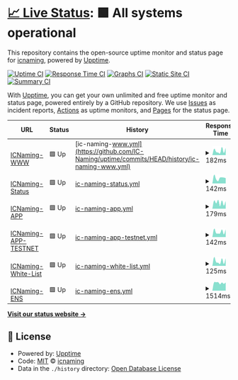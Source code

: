 # [📈 Live Status](https://status.icnaming.com): <!--live status--> **🟩 All systems operational**

This repository contains the open-source uptime monitor and status page for [icnaming](https://status.icnaming.com), powered by [Upptime](https://github.com/upptime/upptime).

[![Uptime CI](https://github.com/icnaming/uptime/workflows/Uptime%20CI/badge.svg)](https://github.com/icnaming/uptime/actions?query=workflow%3A%22Uptime+CI%22)
[![Response Time CI](https://github.com/icnaming/uptime/workflows/Response%20Time%20CI/badge.svg)](https://github.com/icnaming/uptime/actions?query=workflow%3A%22Response+Time+CI%22)
[![Graphs CI](https://github.com/icnaming/uptime/workflows/Graphs%20CI/badge.svg)](https://github.com/icnaming/uptime/actions?query=workflow%3A%22Graphs+CI%22)
[![Static Site CI](https://github.com/icnaming/uptime/workflows/Static%20Site%20CI/badge.svg)](https://github.com/icnaming/uptime/actions?query=workflow%3A%22Static+Site+CI%22)
[![Summary CI](https://github.com/icnaming/uptime/workflows/Summary%20CI/badge.svg)](https://github.com/icnaming/uptime/actions?query=workflow%3A%22Summary+CI%22)

With [Upptime](https://upptime.js.org), you can get your own unlimited and free uptime monitor and status page, powered entirely by a GitHub repository. We use [Issues](https://github.com/icnaming/uptime/issues) as incident reports, [Actions](https://github.com/icnaming/uptime/actions) as uptime monitors, and [Pages](https://status.icnaming.com) for the status page.

<!--start: status pages-->
<!-- This summary is generated by Upptime (https://github.com/upptime/upptime) -->
<!-- Do not edit this manually, your changes will be overwritten -->
<!-- prettier-ignore -->
| URL | Status | History | Response Time | Uptime |
| --- | ------ | ------- | ------------- | ------ |
| <img alt="" src="https://icons.duckduckgo.com/ip3/www.icnaming.com.ico" height="13"> [ICNaming-WWW](http://www.icnaming.com/) | 🟩 Up | [ic-naming-www.yml](https://github.com/IC-Naming/uptime/commits/HEAD/history/ic-naming-www.yml) | <details><summary><img alt="Response time graph" src="./graphs/ic-naming-www/response-time-week.png" height="20"> 182ms</summary><br><a href="https://status.icnaming.com/history/ic-naming-www"><img alt="Response time 814" src="https://img.shields.io/endpoint?url=https%3A%2F%2Fraw.githubusercontent.com%2FIC-Naming%2Fuptime%2FHEAD%2Fapi%2Fic-naming-www%2Fresponse-time.json"></a><br><a href="https://status.icnaming.com/history/ic-naming-www"><img alt="24-hour response time 70" src="https://img.shields.io/endpoint?url=https%3A%2F%2Fraw.githubusercontent.com%2FIC-Naming%2Fuptime%2FHEAD%2Fapi%2Fic-naming-www%2Fresponse-time-day.json"></a><br><a href="https://status.icnaming.com/history/ic-naming-www"><img alt="7-day response time 182" src="https://img.shields.io/endpoint?url=https%3A%2F%2Fraw.githubusercontent.com%2FIC-Naming%2Fuptime%2FHEAD%2Fapi%2Fic-naming-www%2Fresponse-time-week.json"></a><br><a href="https://status.icnaming.com/history/ic-naming-www"><img alt="30-day response time 202" src="https://img.shields.io/endpoint?url=https%3A%2F%2Fraw.githubusercontent.com%2FIC-Naming%2Fuptime%2FHEAD%2Fapi%2Fic-naming-www%2Fresponse-time-month.json"></a><br><a href="https://status.icnaming.com/history/ic-naming-www"><img alt="1-year response time 814" src="https://img.shields.io/endpoint?url=https%3A%2F%2Fraw.githubusercontent.com%2FIC-Naming%2Fuptime%2FHEAD%2Fapi%2Fic-naming-www%2Fresponse-time-year.json"></a></details> | <details><summary><a href="https://status.icnaming.com/history/ic-naming-www">100.00%</a></summary><a href="https://status.icnaming.com/history/ic-naming-www"><img alt="All-time uptime 99.87%" src="https://img.shields.io/endpoint?url=https%3A%2F%2Fraw.githubusercontent.com%2FIC-Naming%2Fuptime%2FHEAD%2Fapi%2Fic-naming-www%2Fuptime.json"></a><br><a href="https://status.icnaming.com/history/ic-naming-www"><img alt="24-hour uptime 100.00%" src="https://img.shields.io/endpoint?url=https%3A%2F%2Fraw.githubusercontent.com%2FIC-Naming%2Fuptime%2FHEAD%2Fapi%2Fic-naming-www%2Fuptime-day.json"></a><br><a href="https://status.icnaming.com/history/ic-naming-www"><img alt="7-day uptime 100.00%" src="https://img.shields.io/endpoint?url=https%3A%2F%2Fraw.githubusercontent.com%2FIC-Naming%2Fuptime%2FHEAD%2Fapi%2Fic-naming-www%2Fuptime-week.json"></a><br><a href="https://status.icnaming.com/history/ic-naming-www"><img alt="30-day uptime 100.00%" src="https://img.shields.io/endpoint?url=https%3A%2F%2Fraw.githubusercontent.com%2FIC-Naming%2Fuptime%2FHEAD%2Fapi%2Fic-naming-www%2Fuptime-month.json"></a><br><a href="https://status.icnaming.com/history/ic-naming-www"><img alt="1-year uptime 99.87%" src="https://img.shields.io/endpoint?url=https%3A%2F%2Fraw.githubusercontent.com%2FIC-Naming%2Fuptime%2FHEAD%2Fapi%2Fic-naming-www%2Fuptime-year.json"></a></details>
| <img alt="" src="https://icons.duckduckgo.com/ip3/status.icnaming.com.ico" height="13"> [ICNaming-Status](http://status.icnaming.com/) | 🟩 Up | [ic-naming-status.yml](https://github.com/IC-Naming/uptime/commits/HEAD/history/ic-naming-status.yml) | <details><summary><img alt="Response time graph" src="./graphs/ic-naming-status/response-time-week.png" height="20"> 142ms</summary><br><a href="https://status.icnaming.com/history/ic-naming-status"><img alt="Response time 186" src="https://img.shields.io/endpoint?url=https%3A%2F%2Fraw.githubusercontent.com%2FIC-Naming%2Fuptime%2FHEAD%2Fapi%2Fic-naming-status%2Fresponse-time.json"></a><br><a href="https://status.icnaming.com/history/ic-naming-status"><img alt="24-hour response time 189" src="https://img.shields.io/endpoint?url=https%3A%2F%2Fraw.githubusercontent.com%2FIC-Naming%2Fuptime%2FHEAD%2Fapi%2Fic-naming-status%2Fresponse-time-day.json"></a><br><a href="https://status.icnaming.com/history/ic-naming-status"><img alt="7-day response time 142" src="https://img.shields.io/endpoint?url=https%3A%2F%2Fraw.githubusercontent.com%2FIC-Naming%2Fuptime%2FHEAD%2Fapi%2Fic-naming-status%2Fresponse-time-week.json"></a><br><a href="https://status.icnaming.com/history/ic-naming-status"><img alt="30-day response time 171" src="https://img.shields.io/endpoint?url=https%3A%2F%2Fraw.githubusercontent.com%2FIC-Naming%2Fuptime%2FHEAD%2Fapi%2Fic-naming-status%2Fresponse-time-month.json"></a><br><a href="https://status.icnaming.com/history/ic-naming-status"><img alt="1-year response time 186" src="https://img.shields.io/endpoint?url=https%3A%2F%2Fraw.githubusercontent.com%2FIC-Naming%2Fuptime%2FHEAD%2Fapi%2Fic-naming-status%2Fresponse-time-year.json"></a></details> | <details><summary><a href="https://status.icnaming.com/history/ic-naming-status">100.00%</a></summary><a href="https://status.icnaming.com/history/ic-naming-status"><img alt="All-time uptime 98.87%" src="https://img.shields.io/endpoint?url=https%3A%2F%2Fraw.githubusercontent.com%2FIC-Naming%2Fuptime%2FHEAD%2Fapi%2Fic-naming-status%2Fuptime.json"></a><br><a href="https://status.icnaming.com/history/ic-naming-status"><img alt="24-hour uptime 100.00%" src="https://img.shields.io/endpoint?url=https%3A%2F%2Fraw.githubusercontent.com%2FIC-Naming%2Fuptime%2FHEAD%2Fapi%2Fic-naming-status%2Fuptime-day.json"></a><br><a href="https://status.icnaming.com/history/ic-naming-status"><img alt="7-day uptime 100.00%" src="https://img.shields.io/endpoint?url=https%3A%2F%2Fraw.githubusercontent.com%2FIC-Naming%2Fuptime%2FHEAD%2Fapi%2Fic-naming-status%2Fuptime-week.json"></a><br><a href="https://status.icnaming.com/history/ic-naming-status"><img alt="30-day uptime 100.00%" src="https://img.shields.io/endpoint?url=https%3A%2F%2Fraw.githubusercontent.com%2FIC-Naming%2Fuptime%2FHEAD%2Fapi%2Fic-naming-status%2Fuptime-month.json"></a><br><a href="https://status.icnaming.com/history/ic-naming-status"><img alt="1-year uptime 98.87%" src="https://img.shields.io/endpoint?url=https%3A%2F%2Fraw.githubusercontent.com%2FIC-Naming%2Fuptime%2FHEAD%2Fapi%2Fic-naming-status%2Fuptime-year.json"></a></details>
| <img alt="" src="https://icons.duckduckgo.com/ip3/app.icnaming.com.ico" height="13"> [ICNaming-APP](http://app.icnaming.com/) | 🟩 Up | [ic-naming-app.yml](https://github.com/IC-Naming/uptime/commits/HEAD/history/ic-naming-app.yml) | <details><summary><img alt="Response time graph" src="./graphs/ic-naming-app/response-time-week.png" height="20"> 179ms</summary><br><a href="https://status.icnaming.com/history/ic-naming-app"><img alt="Response time 822" src="https://img.shields.io/endpoint?url=https%3A%2F%2Fraw.githubusercontent.com%2FIC-Naming%2Fuptime%2FHEAD%2Fapi%2Fic-naming-app%2Fresponse-time.json"></a><br><a href="https://status.icnaming.com/history/ic-naming-app"><img alt="24-hour response time 73" src="https://img.shields.io/endpoint?url=https%3A%2F%2Fraw.githubusercontent.com%2FIC-Naming%2Fuptime%2FHEAD%2Fapi%2Fic-naming-app%2Fresponse-time-day.json"></a><br><a href="https://status.icnaming.com/history/ic-naming-app"><img alt="7-day response time 179" src="https://img.shields.io/endpoint?url=https%3A%2F%2Fraw.githubusercontent.com%2FIC-Naming%2Fuptime%2FHEAD%2Fapi%2Fic-naming-app%2Fresponse-time-week.json"></a><br><a href="https://status.icnaming.com/history/ic-naming-app"><img alt="30-day response time 170" src="https://img.shields.io/endpoint?url=https%3A%2F%2Fraw.githubusercontent.com%2FIC-Naming%2Fuptime%2FHEAD%2Fapi%2Fic-naming-app%2Fresponse-time-month.json"></a><br><a href="https://status.icnaming.com/history/ic-naming-app"><img alt="1-year response time 822" src="https://img.shields.io/endpoint?url=https%3A%2F%2Fraw.githubusercontent.com%2FIC-Naming%2Fuptime%2FHEAD%2Fapi%2Fic-naming-app%2Fresponse-time-year.json"></a></details> | <details><summary><a href="https://status.icnaming.com/history/ic-naming-app">100.00%</a></summary><a href="https://status.icnaming.com/history/ic-naming-app"><img alt="All-time uptime 99.99%" src="https://img.shields.io/endpoint?url=https%3A%2F%2Fraw.githubusercontent.com%2FIC-Naming%2Fuptime%2FHEAD%2Fapi%2Fic-naming-app%2Fuptime.json"></a><br><a href="https://status.icnaming.com/history/ic-naming-app"><img alt="24-hour uptime 100.00%" src="https://img.shields.io/endpoint?url=https%3A%2F%2Fraw.githubusercontent.com%2FIC-Naming%2Fuptime%2FHEAD%2Fapi%2Fic-naming-app%2Fuptime-day.json"></a><br><a href="https://status.icnaming.com/history/ic-naming-app"><img alt="7-day uptime 100.00%" src="https://img.shields.io/endpoint?url=https%3A%2F%2Fraw.githubusercontent.com%2FIC-Naming%2Fuptime%2FHEAD%2Fapi%2Fic-naming-app%2Fuptime-week.json"></a><br><a href="https://status.icnaming.com/history/ic-naming-app"><img alt="30-day uptime 100.00%" src="https://img.shields.io/endpoint?url=https%3A%2F%2Fraw.githubusercontent.com%2FIC-Naming%2Fuptime%2FHEAD%2Fapi%2Fic-naming-app%2Fuptime-month.json"></a><br><a href="https://status.icnaming.com/history/ic-naming-app"><img alt="1-year uptime 99.99%" src="https://img.shields.io/endpoint?url=https%3A%2F%2Fraw.githubusercontent.com%2FIC-Naming%2Fuptime%2FHEAD%2Fapi%2Fic-naming-app%2Fuptime-year.json"></a></details>
| <img alt="" src="https://icons.duckduckgo.com/ip3/app-testnet.icnaming.com.ico" height="13"> [ICNaming-APP-TESTNET](http://app-testnet.icnaming.com/) | 🟩 Up | [ic-naming-app-testnet.yml](https://github.com/IC-Naming/uptime/commits/HEAD/history/ic-naming-app-testnet.yml) | <details><summary><img alt="Response time graph" src="./graphs/ic-naming-app-testnet/response-time-week.png" height="20"> 142ms</summary><br><a href="https://status.icnaming.com/history/ic-naming-app-testnet"><img alt="Response time 819" src="https://img.shields.io/endpoint?url=https%3A%2F%2Fraw.githubusercontent.com%2FIC-Naming%2Fuptime%2FHEAD%2Fapi%2Fic-naming-app-testnet%2Fresponse-time.json"></a><br><a href="https://status.icnaming.com/history/ic-naming-app-testnet"><img alt="24-hour response time 53" src="https://img.shields.io/endpoint?url=https%3A%2F%2Fraw.githubusercontent.com%2FIC-Naming%2Fuptime%2FHEAD%2Fapi%2Fic-naming-app-testnet%2Fresponse-time-day.json"></a><br><a href="https://status.icnaming.com/history/ic-naming-app-testnet"><img alt="7-day response time 142" src="https://img.shields.io/endpoint?url=https%3A%2F%2Fraw.githubusercontent.com%2FIC-Naming%2Fuptime%2FHEAD%2Fapi%2Fic-naming-app-testnet%2Fresponse-time-week.json"></a><br><a href="https://status.icnaming.com/history/ic-naming-app-testnet"><img alt="30-day response time 198" src="https://img.shields.io/endpoint?url=https%3A%2F%2Fraw.githubusercontent.com%2FIC-Naming%2Fuptime%2FHEAD%2Fapi%2Fic-naming-app-testnet%2Fresponse-time-month.json"></a><br><a href="https://status.icnaming.com/history/ic-naming-app-testnet"><img alt="1-year response time 819" src="https://img.shields.io/endpoint?url=https%3A%2F%2Fraw.githubusercontent.com%2FIC-Naming%2Fuptime%2FHEAD%2Fapi%2Fic-naming-app-testnet%2Fresponse-time-year.json"></a></details> | <details><summary><a href="https://status.icnaming.com/history/ic-naming-app-testnet">100.00%</a></summary><a href="https://status.icnaming.com/history/ic-naming-app-testnet"><img alt="All-time uptime 99.99%" src="https://img.shields.io/endpoint?url=https%3A%2F%2Fraw.githubusercontent.com%2FIC-Naming%2Fuptime%2FHEAD%2Fapi%2Fic-naming-app-testnet%2Fuptime.json"></a><br><a href="https://status.icnaming.com/history/ic-naming-app-testnet"><img alt="24-hour uptime 100.00%" src="https://img.shields.io/endpoint?url=https%3A%2F%2Fraw.githubusercontent.com%2FIC-Naming%2Fuptime%2FHEAD%2Fapi%2Fic-naming-app-testnet%2Fuptime-day.json"></a><br><a href="https://status.icnaming.com/history/ic-naming-app-testnet"><img alt="7-day uptime 100.00%" src="https://img.shields.io/endpoint?url=https%3A%2F%2Fraw.githubusercontent.com%2FIC-Naming%2Fuptime%2FHEAD%2Fapi%2Fic-naming-app-testnet%2Fuptime-week.json"></a><br><a href="https://status.icnaming.com/history/ic-naming-app-testnet"><img alt="30-day uptime 100.00%" src="https://img.shields.io/endpoint?url=https%3A%2F%2Fraw.githubusercontent.com%2FIC-Naming%2Fuptime%2FHEAD%2Fapi%2Fic-naming-app-testnet%2Fuptime-month.json"></a><br><a href="https://status.icnaming.com/history/ic-naming-app-testnet"><img alt="1-year uptime 99.99%" src="https://img.shields.io/endpoint?url=https%3A%2F%2Fraw.githubusercontent.com%2FIC-Naming%2Fuptime%2FHEAD%2Fapi%2Fic-naming-app-testnet%2Fuptime-year.json"></a></details>
| <img alt="" src="https://icons.duckduckgo.com/ip3/whitelist.icnaming.com.ico" height="13"> [ICNaming-White-List](http://whitelist.icnaming.com/) | 🟩 Up | [ic-naming-white-list.yml](https://github.com/IC-Naming/uptime/commits/HEAD/history/ic-naming-white-list.yml) | <details><summary><img alt="Response time graph" src="./graphs/ic-naming-white-list/response-time-week.png" height="20"> 125ms</summary><br><a href="https://status.icnaming.com/history/ic-naming-white-list"><img alt="Response time 780" src="https://img.shields.io/endpoint?url=https%3A%2F%2Fraw.githubusercontent.com%2FIC-Naming%2Fuptime%2FHEAD%2Fapi%2Fic-naming-white-list%2Fresponse-time.json"></a><br><a href="https://status.icnaming.com/history/ic-naming-white-list"><img alt="24-hour response time 45" src="https://img.shields.io/endpoint?url=https%3A%2F%2Fraw.githubusercontent.com%2FIC-Naming%2Fuptime%2FHEAD%2Fapi%2Fic-naming-white-list%2Fresponse-time-day.json"></a><br><a href="https://status.icnaming.com/history/ic-naming-white-list"><img alt="7-day response time 125" src="https://img.shields.io/endpoint?url=https%3A%2F%2Fraw.githubusercontent.com%2FIC-Naming%2Fuptime%2FHEAD%2Fapi%2Fic-naming-white-list%2Fresponse-time-week.json"></a><br><a href="https://status.icnaming.com/history/ic-naming-white-list"><img alt="30-day response time 154" src="https://img.shields.io/endpoint?url=https%3A%2F%2Fraw.githubusercontent.com%2FIC-Naming%2Fuptime%2FHEAD%2Fapi%2Fic-naming-white-list%2Fresponse-time-month.json"></a><br><a href="https://status.icnaming.com/history/ic-naming-white-list"><img alt="1-year response time 780" src="https://img.shields.io/endpoint?url=https%3A%2F%2Fraw.githubusercontent.com%2FIC-Naming%2Fuptime%2FHEAD%2Fapi%2Fic-naming-white-list%2Fresponse-time-year.json"></a></details> | <details><summary><a href="https://status.icnaming.com/history/ic-naming-white-list">100.00%</a></summary><a href="https://status.icnaming.com/history/ic-naming-white-list"><img alt="All-time uptime 99.99%" src="https://img.shields.io/endpoint?url=https%3A%2F%2Fraw.githubusercontent.com%2FIC-Naming%2Fuptime%2FHEAD%2Fapi%2Fic-naming-white-list%2Fuptime.json"></a><br><a href="https://status.icnaming.com/history/ic-naming-white-list"><img alt="24-hour uptime 100.00%" src="https://img.shields.io/endpoint?url=https%3A%2F%2Fraw.githubusercontent.com%2FIC-Naming%2Fuptime%2FHEAD%2Fapi%2Fic-naming-white-list%2Fuptime-day.json"></a><br><a href="https://status.icnaming.com/history/ic-naming-white-list"><img alt="7-day uptime 100.00%" src="https://img.shields.io/endpoint?url=https%3A%2F%2Fraw.githubusercontent.com%2FIC-Naming%2Fuptime%2FHEAD%2Fapi%2Fic-naming-white-list%2Fuptime-week.json"></a><br><a href="https://status.icnaming.com/history/ic-naming-white-list"><img alt="30-day uptime 100.00%" src="https://img.shields.io/endpoint?url=https%3A%2F%2Fraw.githubusercontent.com%2FIC-Naming%2Fuptime%2FHEAD%2Fapi%2Fic-naming-white-list%2Fuptime-month.json"></a><br><a href="https://status.icnaming.com/history/ic-naming-white-list"><img alt="1-year uptime 99.99%" src="https://img.shields.io/endpoint?url=https%3A%2F%2Fraw.githubusercontent.com%2FIC-Naming%2Fuptime%2FHEAD%2Fapi%2Fic-naming-white-list%2Fuptime-year.json"></a></details>
| <img alt="" src="https://icons.duckduckgo.com/ip3/ens.icnaming.com.ico" height="13"> [ICNaming-ENS](http://ens.icnaming.com/) | 🟩 Up | [ic-naming-ens.yml](https://github.com/IC-Naming/uptime/commits/HEAD/history/ic-naming-ens.yml) | <details><summary><img alt="Response time graph" src="./graphs/ic-naming-ens/response-time-week.png" height="20"> 1514ms</summary><br><a href="https://status.icnaming.com/history/ic-naming-ens"><img alt="Response time 1536" src="https://img.shields.io/endpoint?url=https%3A%2F%2Fraw.githubusercontent.com%2FIC-Naming%2Fuptime%2FHEAD%2Fapi%2Fic-naming-ens%2Fresponse-time.json"></a><br><a href="https://status.icnaming.com/history/ic-naming-ens"><img alt="24-hour response time 1273" src="https://img.shields.io/endpoint?url=https%3A%2F%2Fraw.githubusercontent.com%2FIC-Naming%2Fuptime%2FHEAD%2Fapi%2Fic-naming-ens%2Fresponse-time-day.json"></a><br><a href="https://status.icnaming.com/history/ic-naming-ens"><img alt="7-day response time 1514" src="https://img.shields.io/endpoint?url=https%3A%2F%2Fraw.githubusercontent.com%2FIC-Naming%2Fuptime%2FHEAD%2Fapi%2Fic-naming-ens%2Fresponse-time-week.json"></a><br><a href="https://status.icnaming.com/history/ic-naming-ens"><img alt="30-day response time 1494" src="https://img.shields.io/endpoint?url=https%3A%2F%2Fraw.githubusercontent.com%2FIC-Naming%2Fuptime%2FHEAD%2Fapi%2Fic-naming-ens%2Fresponse-time-month.json"></a><br><a href="https://status.icnaming.com/history/ic-naming-ens"><img alt="1-year response time 1536" src="https://img.shields.io/endpoint?url=https%3A%2F%2Fraw.githubusercontent.com%2FIC-Naming%2Fuptime%2FHEAD%2Fapi%2Fic-naming-ens%2Fresponse-time-year.json"></a></details> | <details><summary><a href="https://status.icnaming.com/history/ic-naming-ens">100.00%</a></summary><a href="https://status.icnaming.com/history/ic-naming-ens"><img alt="All-time uptime 100.00%" src="https://img.shields.io/endpoint?url=https%3A%2F%2Fraw.githubusercontent.com%2FIC-Naming%2Fuptime%2FHEAD%2Fapi%2Fic-naming-ens%2Fuptime.json"></a><br><a href="https://status.icnaming.com/history/ic-naming-ens"><img alt="24-hour uptime 100.00%" src="https://img.shields.io/endpoint?url=https%3A%2F%2Fraw.githubusercontent.com%2FIC-Naming%2Fuptime%2FHEAD%2Fapi%2Fic-naming-ens%2Fuptime-day.json"></a><br><a href="https://status.icnaming.com/history/ic-naming-ens"><img alt="7-day uptime 100.00%" src="https://img.shields.io/endpoint?url=https%3A%2F%2Fraw.githubusercontent.com%2FIC-Naming%2Fuptime%2FHEAD%2Fapi%2Fic-naming-ens%2Fuptime-week.json"></a><br><a href="https://status.icnaming.com/history/ic-naming-ens"><img alt="30-day uptime 100.00%" src="https://img.shields.io/endpoint?url=https%3A%2F%2Fraw.githubusercontent.com%2FIC-Naming%2Fuptime%2FHEAD%2Fapi%2Fic-naming-ens%2Fuptime-month.json"></a><br><a href="https://status.icnaming.com/history/ic-naming-ens"><img alt="1-year uptime 100.00%" src="https://img.shields.io/endpoint?url=https%3A%2F%2Fraw.githubusercontent.com%2FIC-Naming%2Fuptime%2FHEAD%2Fapi%2Fic-naming-ens%2Fuptime-year.json"></a></details>

<!--end: status pages-->

[**Visit our status website →**](https://status.icnaming.com)

## 📄 License

- Powered by: [Upptime](https://github.com/upptime/upptime)
- Code: [MIT](./LICENSE) © [icnaming](https://status.icnaming.com)
- Data in the `./history` directory: [Open Database License](https://opendatacommons.org/licenses/odbl/1-0/)
